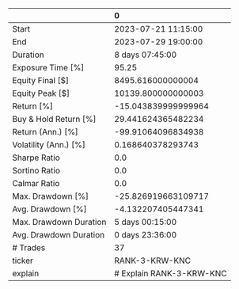 |                        | 0                        |
|:-----------------------|:-------------------------|
| Start                  | 2023-07-21 11:15:00      |
| End                    | 2023-07-29 19:00:00      |
| Duration               | 8 days 07:45:00          |
| Exposure Time [%]      | 95.25                    |
| Equity Final [$]       | 8495.616000000004        |
| Equity Peak [$]        | 10139.800000000003       |
| Return [%]             | -15.043839999999964      |
| Buy & Hold Return [%]  | 29.441624365482234       |
| Return (Ann.) [%]      | -99.91064096834938       |
| Volatility (Ann.) [%]  | 0.168640378293743        |
| Sharpe Ratio           | 0.0                      |
| Sortino Ratio          | 0.0                      |
| Calmar Ratio           | 0.0                      |
| Max. Drawdown [%]      | -25.826919663109717      |
| Avg. Drawdown [%]      | -4.132207405447341       |
| Max. Drawdown Duration | 5 days 00:15:00          |
| Avg. Drawdown Duration | 0 days 23:36:00          |
| # Trades               | 37                       |
| ticker                 | RANK-3-KRW-KNC           |
| explain                | # Explain RANK-3-KRW-KNC |